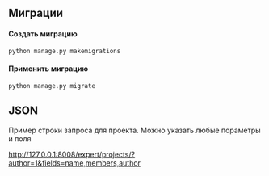 ## Миграции

#### Создать миграцию

`python manage.py makemigrations`

#### Применить миграцию

`python manage.py migrate`

## JSON

Пример строки запроса для проекта. Можно указать любые пораметры и поля

http://127.0.0.1:8008/expert/projects/?author=1&fields=name,members,author

